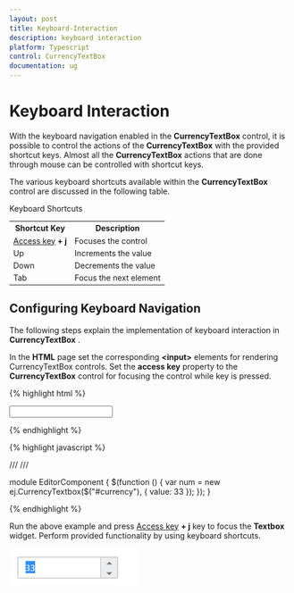```yaml
---
layout: post
title: Keyboard-Interaction
description: keyboard interaction
platform: Typescript
control: CurrencyTextBox  
documentation: ug
---
```


# Keyboard Interaction

With the keyboard navigation enabled in the **CurrencyTextBox** control, it is possible to control the actions of the **CurrencyTextBox** with the provided shortcut keys. Almost all the **CurrencyTextBox** actions that are done through mouse can be controlled with shortcut keys.

The various keyboard shortcuts available within the **CurrencyTextBox** control are discussed in the following table. 

Keyboard Shortcuts

<table>
<tr>
<th>Shortcut Key</th><th>Description</th></tr>
<tr>
<td>
<a href="http://en.wikipedia.org/wiki/Access_key">Access key</a><b> + j</b></td><td>
Focuses the control</td></tr>
<tr>
<td>
Up</td><td>
Increments the value</td></tr>
<tr>
<td>
Down</td><td>
Decrements the value</td></tr>
<tr>
<td>
Tab</td><td>
Focus the next element</td></tr>
</table>

## Configuring Keyboard Navigation

The following steps explain the implementation of keyboard interaction in **CurrencyTextBox** .

In the **HTML** page set the corresponding **&lt;input&gt;** elements for rendering CurrencyTextBox controls. Set the **access key** property to the **CurrencyTextBox** control for focusing the control while key is pressed.


{% highlight html %}

<input id="currency" type="text" />
	
{% endhighlight %}

{% highlight javascript %}

/// <reference path="tsfiles/jquery.d.ts" />
/// <reference path="tsfiles/ej.web.all.d.ts" />

module EditorComponent {
    $(function () {
        var num = new ej.CurrencyTextbox($("#currency"), {
            value: 33
        });
    });
}

{% endhighlight %}


Run the above example and press [Access key](http://en.wikipedia.org/wiki/Access_key) **+ j** key to focus the **Textbox** widget. Perform provided functionality by using keyboard shortcuts.



![](Keyboard-Interaction_images/Keyboard-Interaction_img1.png) 

















